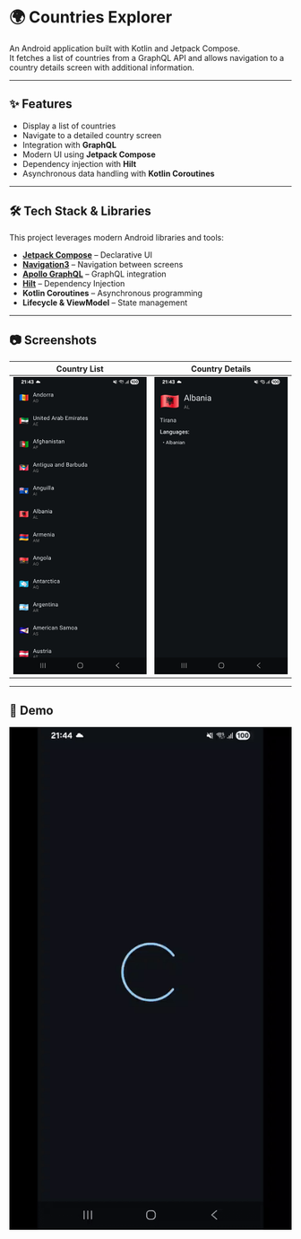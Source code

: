 # 🌍 Countries Explorer

An Android application built with Kotlin and Jetpack Compose.  
It fetches a list of countries from a GraphQL API and allows navigation to a country details screen with additional information.

---

## ✨ Features
- Display a list of countries
- Navigate to a detailed country screen
- Integration with **GraphQL**
- Modern UI using **Jetpack Compose**
- Dependency injection with **Hilt**
- Asynchronous data handling with **Kotlin Coroutines**

---

## 🛠️ Tech Stack & Libraries
This project leverages modern Android libraries and tools:

- **[Jetpack Compose](https://developer.android.com/jetpack/compose)** – Declarative UI
- **[Navigation3](https://developer.android.com/jetpack/compose/navigation)** – Navigation between screens
- **[Apollo GraphQL](https://www.apollographql.com/)** – GraphQL integration
- **[Hilt](https://dagger.dev/hilt/)** – Dependency Injection
- **Kotlin Coroutines** – Asynchronous programming
- **Lifecycle & ViewModel** – State management

---

## 📷 Screenshots
| Country List                      | Country Details                        |
|-----------------------------------|----------------------------------------|
| ![List](./assets/list_screen.png) | ![Details](./assets/detail_screen.png) |

---

## 🎥 Demo
![Demo](./assets/app_video.gif)
